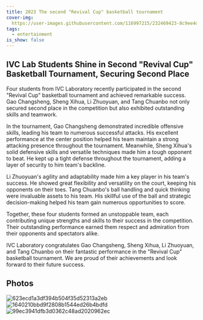 ```yaml
---
title: 2023 The second "Revival Cup" basketball tournament
cover-img: 
  https://user-images.githubusercontent.com/116997215/232469423-8c9ee4d8-3b16-4aa7-a7f3-f99a547ea3a3.jpg
tags:
  - entertainment
is_show: false
---
```


## IVC Lab Students Shine in Second "Revival Cup" Basketball Tournament, Securing Second Place

Four students from IVC Laboratory recently participated in the second "Revival Cup" basketball tournament and achieved remarkable success. Gao Changsheng, Sheng Xihua, Li Zhuoyuan, and Tang Chuanbo not only secured second place in the competition but also exhibited outstanding skills and teamwork.

In the tournament, Gao Changsheng demonstrated incredible offensive skills, leading his team to numerous successful attacks. His excellent performance at the center position helped his team maintain a strong attacking presence throughout the tournament. Meanwhile, Sheng Xihua's solid defensive skills and versatile techniques made him a tough opponent to beat. He kept up a tight defense throughout the tournament, adding a layer of security to him team's backline.

Li Zhuoyuan's agility and adaptability made him a key player in his team's success. He showed great flexibility and versatility on the court, keeping his opponents on their toes. Tang Chuanbo's ball handling and quick thinking were invaluable assets to his team. His skillful use of the ball and strategic decision-making helped his team gain numerous opportunities to score.

Together, these four students formed an unstoppable team, each contributing unique strengths and skills to their success in the competition. Their outstanding performance earned them respect and admiration from their opponents and spectators alike.

IVC Laboratory congratulates Gao Changsheng, Sheng Xihua, Li Zhuoyuan, and Tang Chuanbo on their fantastic performance in the "Revival Cup" basketball tournament. We are proud of their achievements and look forward to their future success.

## Photos

![623ecd1a3df394b504f35d52313a2eb](https://user-images.githubusercontent.com/116997215/232469412-d3697509-13fe-4bfa-a32e-d30a42385bb4.jpg)
![1640210bbd9f2808b1544ed26b4bdfd](https://user-images.githubusercontent.com/116997215/232469418-aa0782ae-969f-4ac7-9c27-f6e42b50033d.jpg)
![99ec3941dfb3d0362c48ad2020962ec](https://user-images.githubusercontent.com/116997215/232469404-ebf16179-51d9-4372-b8e8-fea3ceac2645.jpg)
